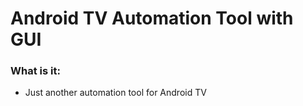 # Android TV Automation Tool with GUI

### What is it:
* Just another automation tool for Android TV

